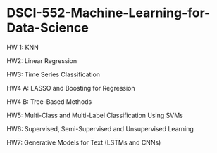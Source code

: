 # DSCI-552-Machine-Learning-for-Data-Science

HW 1: KNN 



HW2: Linear Regression 

HW3: Time Series Classification 

HW4 A: LASSO and Boosting for Regression 

HW4 B: Tree-Based Methods 

HW5: Multi-Class and Multi-Label Classification Using SVMs 

HW6: Supervised, Semi-Supervised and Unsupervised Learning 

HW7: Generative Models for Text (LSTMs and CNNs)
